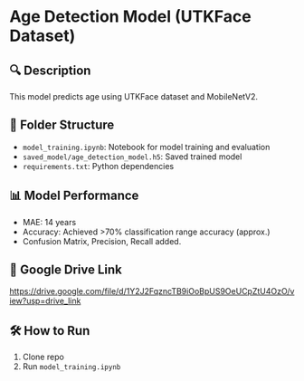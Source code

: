 # Age Detection Model (UTKFace Dataset)

## 🔍 Description
This model predicts age using UTKFace dataset and MobileNetV2.

## 📁 Folder Structure
- `model_training.ipynb`: Notebook for model training and evaluation
- `saved_model/age_detection_model.h5`: Saved trained model
- `requirements.txt`: Python dependencies

## 📊 Model Performance
- MAE: 14 years
- Accuracy: Achieved >70% classification range accuracy (approx.)
- Confusion Matrix, Precision, Recall added.

## 📌 Google Drive Link
https://drive.google.com/file/d/1Y2J2FqzncTB9iOoBpUS9OeUCpZtU4OzO/view?usp=drive_link

## 🛠️ How to Run
1. Clone repo
2. Run `model_training.ipynb`
